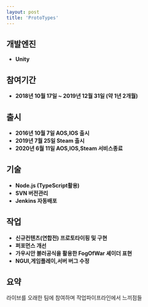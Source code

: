 ```yaml
---
layout: post
title: 'ProtoTypes'
---
```

개발엔진
------
- **Unity**

참여기간
------
- **2018년 10월 17일 ~ 2019년 12월 31일 (약 1년 2개월)**

출시
------
- **2016년 10월 7일 AOS,IOS 출시**
- **2019년 7월 25일 Steam 출시**
- **2020년 6월 11일 AOS,IOS,Steam 서비스종료**

기술
------
- **Node.js (TypeScript활용)**
- **SVN 버전관리**
- **Jenkins 자동배포**

작업
------
- **신규컨텐츠(연합전) 프로토타이핑 및 구현**
- **퍼포먼스 개선**
- **가우시안 블러공식을 활용한 FogOfWar 셰이더 표현**
- **NGUI,게임플레이,서버 버그 수정**

요약
------
라이브를 오래한 팀에 참여하며 작업파이프라인에서 느끼점들
